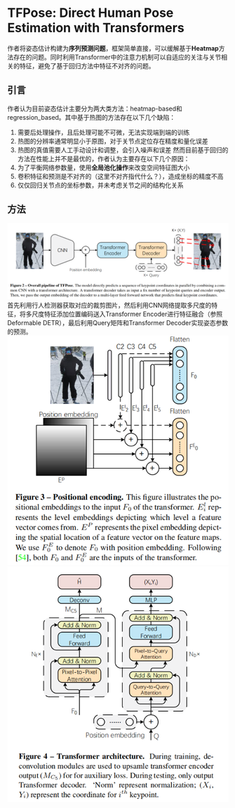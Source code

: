 # **TFPose: Direct Human Pose Estimation with Transformers**
作者将姿态估计构建为**序列预测问题**，框架简单直接，可以缓解基于**Heatmap**方法存在的问题。同时利用Transformer中的注意力机制可以自适应的关注与关节相关的特征，避免了基于回归方法中特征不对齐的问题。
## 引言
作者认为目前姿态估计主要分为两大类方法：heatmap-based和regression_based。其中基于热图的方法存在以下几个缺陷：
1. 需要后处理操作，且后处理可能不可微，无法实现端到端的训练
2. 热图的分辨率通常明显小于原图，对于关节点定位存在精度和量化误差
3. 热图的真值需要人工手动设计和调整，会引入噪声和误差
然而目前基于回归的方法在性能上并不是最优的，作者认为主要存在以下几个原因：
1. 为了平衡网络参数量，使用**全局池化操作**来改变空间特征图大小
2. 卷积特征和预测是不对齐的（这里不对齐指代什么？），造成坐标的精度不高
3. 仅仅回归关节点的坐标参数，并未考虑关节之间的结构化关系
## 方法
![](./images/TFPose1.png)
首先利用行人检测器获取对应的裁剪图片，然后利用CNN网络提取多尺度的特征，将多尺度特征添加位置编码送入Transformer Encoder进行特征融合（参照Deformable DETR），最后利用Query矩阵和Transformer Decoder实现姿态参数的预测。
![](./images/TFPose2.png)
![](./images/TFPose3.png)